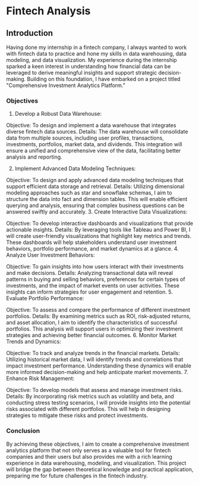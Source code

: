 # Fintech Analysis

## Introduction
Having done my internship in a fintech company, I always wanted to work with fintech data to practice and hone my skills in data warehousing, data modeling, and data visualization. My experience during the internship sparked a keen interest in understanding how financial data can be leveraged to derive meaningful insights and support strategic decision-making. Building on this foundation, I have embarked on a project titled "Comprehensive Investment Analytics Platform."

### Objectives
1. Develop a Robust Data Warehouse:

Objective: To design and implement a data warehouse that integrates diverse fintech data sources.
Details: The data warehouse will consolidate data from multiple sources, including user profiles, transactions, investments, portfolios, market data, and dividends. This integration will ensure a unified and comprehensive view of the data, facilitating better analysis and reporting.

2. Implement Advanced Data Modeling Techniques:

Objective: To design and apply advanced data modeling techniques that support efficient data storage and retrieval.
Details: Utilizing dimensional modeling approaches such as star and snowflake schemas, I aim to structure the data into fact and dimension tables. This will enable efficient querying and analysis, ensuring that complex business questions can be answered swiftly and accurately.
3. Create Interactive Data Visualizations:

Objective: To develop interactive dashboards and visualizations that provide actionable insights.
Details: By leveraging tools like Tableau and Power BI, I will create user-friendly visualizations that highlight key metrics and trends. These dashboards will help stakeholders understand user investment behaviors, portfolio performance, and market dynamics at a glance.
4. Analyze User Investment Behaviors:

Objective: To gain insights into how users interact with their investments and make decisions.
Details: Analyzing transactional data will reveal patterns in buying and selling behaviors, preferences for certain types of investments, and the impact of market events on user activities. These insights can inform strategies for user engagement and retention.
5. Evaluate Portfolio Performance:

Objective: To assess and compare the performance of different investment portfolios.
Details: By examining metrics such as ROI, risk-adjusted returns, and asset allocation, I aim to identify the characteristics of successful portfolios. This analysis will support users in optimizing their investment strategies and achieving better financial outcomes.
6. Monitor Market Trends and Dynamics:

Objective: To track and analyze trends in the financial markets.
Details: Utilizing historical market data, I will identify trends and correlations that impact investment performance. Understanding these dynamics will enable more informed decision-making and help anticipate market movements.
7. Enhance Risk Management:

Objective: To develop models that assess and manage investment risks.
Details: By incorporating risk metrics such as volatility and beta, and conducting stress testing scenarios, I will provide insights into the potential risks associated with different portfolios. This will help in designing strategies to mitigate these risks and protect investments.

### Conclusion
By achieving these objectives, I aim to create a comprehensive investment analytics platform that not only serves as a valuable tool for fintech companies and their users but also provides me with a rich learning experience in data warehousing, modeling, and visualization. This project will bridge the gap between theoretical knowledge and practical application, preparing me for future challenges in the fintech industry.
